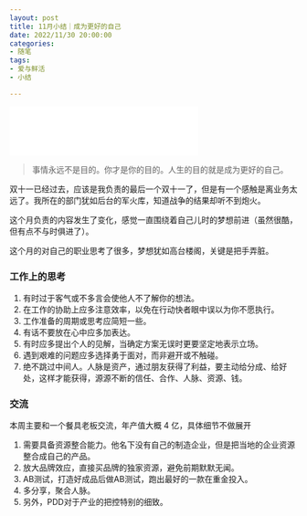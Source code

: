 ```yaml
---
layout: post
title: 11月小结｜成为更好的自己
date: 2022/11/30 20:00:00
categories:
- 随笔
tags:
- 爱与鲜活
- 小结

---
```


<iframe frameborder="no" border="0" marginwidth="0" marginheight="0" width=330 height=86 src="//music.163.com/outchain/player?type=2&id=1813960297&auto=1&height=66"></iframe>

> 事情永远不是目的。你才是你的目的。人生的目的就是成为更好的自己。

双十一已经过去，应该是我负责的最后一个双十一了，但是有一个感触是离业务太远了。我所在的部门犹如后台的军火库，知道战争的结果却听不到炮火。

这个月负责的内容发生了变化，感觉一直围绕着自己儿时的梦想前进（虽然很酷，但有点不与时俱进了）。

这个月的对自己的职业思考了很多，梦想犹如高台楼阁，关键是把手弄脏。

### 工作上的思考

1. 有时过于客气或不多言会使他人不了解你的想法。
2. 在工作的协助上应多注意效率，以免在行动快者眼中误以为你不愿执行。
3. 工作准备的周期或思考应简短一些。
4. 有话不要放在心中应多加表达。
5. 有时应多提出个人的见解，当确定方案无误时更要坚定地表示立场。
6. 遇到艰难的问题应多选择勇于面对，而非避开或不触碰。
7. 绝不跳过中间人。人脉是资产，通过朋友获得了利益，要主动给分成、给好处，这样才能获得，源源不断的信任、合作、人脉、资源、钱。

### 交流

本周主要和一个餐具老板交流，年产值大概 4 亿，具体细节不做展开
1. 需要具备资源整合能力。他名下没有自己的制造企业，但是把当地的企业资源整合成自己的产品。
2. 放大品牌效应，直接买品牌的独家资源，避免前期默默无闻。
3. AB测试，打造好成品后做AB测试，跑出最好的一款在重金投入。
4. 多分享，聚合人脉。
5. 另外，PDD对于产业的把控特别的细致。
